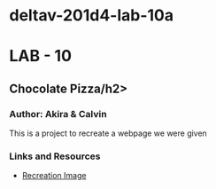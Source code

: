 # deltav-201d4-lab-10a
<h1 id="lab---number">LAB - 10</h1>

<h2 id="project-name">Chocolate Pizza/h2>

<h3 id="author-studentgroup-name">Author: Akira & Calvin</h3>

<p>This is a project to recreate a webpage we were given</p>

<h3 id="links-and-resources">Links and Resources</h3>
<ul>
  <li><a href="https://github.com/DeltaVCode/cr-201d4/blob/master/class-10/lab-a/lab-assets/PREVIEW.jpg">Recreation Image</a></li>
</ul>
